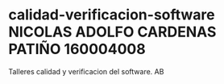 # calidad-verificacion-software NICOLAS ADOLFO CARDENAS PATIÑO 160004008
Talleres calidad y verificacion del software. AB


